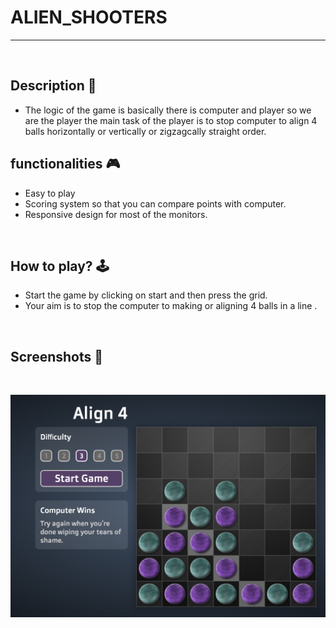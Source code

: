 # **ALIEN_SHOOTERS**

---

<br>

## **Description 📃** 
- The logic of the game is basically there is computer and player so we are the player the main task of the player is to stop computer to align 4 balls horizontally or vertically or zigzagcally straight order.


## **functionalities 🎮** 
- Easy to play
- Scoring system so that you can compare points with computer.
- Responsive design for most of the monitors.
<br>

## **How to play? 🕹️**
- Start the game by clicking on start and then press the grid.
- Your aim is to stop the computer to making or aligning 4 balls in a line . 
<br>

## **Screenshots 📸**

<br>

![Game image](../../assets/images/Align_4_Game.png)

<br>


